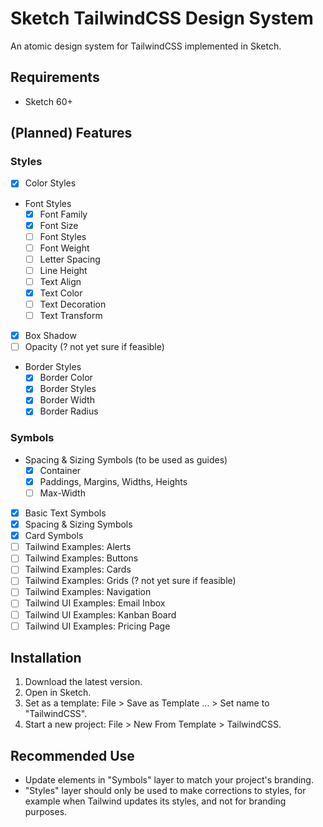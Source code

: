 # Sketch TailwindCSS Design System

An atomic design system for TailwindCSS implemented in Sketch.

## Requirements

- Sketch 60+

## (Planned) Features

### Styles

- [X] Color Styles
- Font Styles
  - [X] Font Family
  - [X] Font Size
  - [ ] Font Styles
  - [ ] Font Weight
  - [ ] Letter Spacing
  - [ ] Line Height
  - [ ] Text Align
  - [X] Text Color
  - [ ] Text Decoration
  - [ ] Text Transform
- [X] Box Shadow
- [ ] Opacity (? not yet sure if feasible)
- Border Styles
  - [X] Border Color
  - [X] Border Styles
  - [X] Border Width
  - [X] Border Radius

### Symbols

- Spacing & Sizing Symbols (to be used as guides)
  - [X] Container
  - [X] Paddings, Margins, Widths, Heights
  - [ ] Max-Width
- [X] Basic Text Symbols
- [X] Spacing & Sizing Symbols
- [X] Card Symbols
- [ ] Tailwind Examples: Alerts
- [ ] Tailwind Examples: Buttons
- [ ] Tailwind Examples: Cards
- [ ] Tailwind Examples: Grids (? not yet sure if feasible)
- [ ] Tailwind Examples: Navigation
- [ ] Tailwind UI Examples: Email Inbox
- [ ] Tailwind UI Examples: Kanban Board
- [ ] Tailwind UI Examples: Pricing Page

## Installation

1. Download the latest version.
2. Open in Sketch.
3. Set as a template: File > Save as Template ... > Set name to "TailwindCSS".
4. Start a new project: File > New From Template > TailwindCSS.

## Recommended Use

- Update elements in "Symbols" layer to match your project's branding.
- "Styles" layer should only be used to make corrections to styles, for example
  when Tailwind updates its styles, and not for branding purposes.
